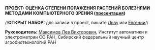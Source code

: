 **ПРОЕКТ: ОЦЕНКА СТЕПЕНИ ПОРАЖЕНИЯ РАСТЕНИЙ БОЛЕЗНЯМИ МЕТОДАМИ КОМПЬЮТЕРНОГО ЗРЕНИЯ ([презентация](https://docs.google.com/presentation/d/1Ksq48RCX6Bh7EqvyP4rI2DeR335Y_myq37bWRuszXdM/edit#slide=id.g15435ce8eb0_1_279))** 

//**ОТКРЫТ НАБОР:** для записи в проект, пишите [Льву](https://t.me/ASRomahin) или [Евгении](https://t.me/evsotnikova)//

**Руководитель:** [Максимов Лев Викторович](https://github.com/grimoire2020), Институт автоматики и электрометрии СО РАН, 
Сибирский федеральный научный центр агробиотехнологий РАН



